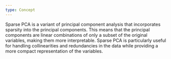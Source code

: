 ```yaml
---
type: Concept
---
```


Sparse PCA is a variant of principal component analysis that incorporates sparsity into the principal components. This means that the principal components are linear combinations of only a subset of the original variables, making them more interpretable. Sparse PCA is particularly useful for handling collinearities and redundancies in the data while providing a more compact representation of the variables.
